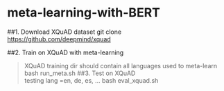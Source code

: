 # meta-learning-with-BERT

##1. Download XQuAD dataset 
git clone https://github.com/deepmind/xquad

##2. Train on XQuAD with meta-learning
>XQuAD training dir should contain all languages used to meta-learn
	bash run_meta.sh <XQuAD training dir>
##3. Test on XQuAD  
>testing lang =en, de, es, ...
	bash eval_xquad.sh <XQuAD testing dir> <model dir> <testing lang>
